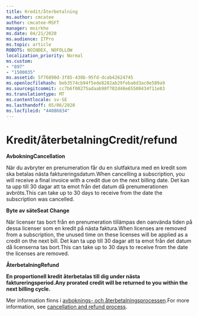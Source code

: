 ```yaml
---
title: Kredit/återbetalning
ms.author: cmcatee
author: cmcatee-MSFT
manager: mnirkhe
ms.date: 04/21/2020
ms.audience: ITPro
ms.topic: article
ROBOTS: NOINDEX, NOFOLLOW
localization_priority: Normal
ms.custom:
- "897"
- "1500035"
ms.assetid: 5f76890d-3f85-430b-95fd-dcab42624745
ms.openlocfilehash: beb3574cb94f5ede8282ab29feba6d3ac0e589a9
ms.sourcegitcommit: cc7b6f00275adaab90f702d48e65500434f11e83
ms.translationtype: MT
ms.contentlocale: sv-SE
ms.lasthandoff: 05/06/2020
ms.locfileid: "44086834"
---
```

# <a name="creditrefund"></a><span data-ttu-id="ab6ee-102">Kredit/återbetalning</span><span class="sxs-lookup"><span data-stu-id="ab6ee-102">Credit/refund</span></span>

<span data-ttu-id="ab6ee-103">**Avbokning**</span><span class="sxs-lookup"><span data-stu-id="ab6ee-103">**Cancellation**</span></span>
  
<span data-ttu-id="ab6ee-104">När du avbryter en prenumeration får du en slutfaktura med en kredit som ska betalas nästa faktureringsdatum.</span><span class="sxs-lookup"><span data-stu-id="ab6ee-104">When cancelling a subscription, you will receive a final invoice with a credit due on the next billing date.</span></span> <span data-ttu-id="ab6ee-105">Det kan ta upp till 30 dagar att ta emot från det datum då prenumerationen avbröts.</span><span class="sxs-lookup"><span data-stu-id="ab6ee-105">This can take up to 30 days to receive from the date the subscription was cancelled.</span></span>
  
<span data-ttu-id="ab6ee-106">**Byte av säte**</span><span class="sxs-lookup"><span data-stu-id="ab6ee-106">**Seat Change**</span></span>
  
<span data-ttu-id="ab6ee-107">När licenser tas bort från en prenumeration tillämpas den oanvända tiden på dessa licenser som en kredit på nästa faktura.</span><span class="sxs-lookup"><span data-stu-id="ab6ee-107">When licenses are removed from a subscription, the unused time on these licenses will be applied as a credit on the next bill.</span></span> <span data-ttu-id="ab6ee-108">Det kan ta upp till 30 dagar att ta emot från det datum då licenserna tas bort.</span><span class="sxs-lookup"><span data-stu-id="ab6ee-108">This can take up to 30 days to receive from the date the licenses are removed.</span></span>

<span data-ttu-id="ab6ee-109">**Återbetalning**</span><span class="sxs-lookup"><span data-stu-id="ab6ee-109">**Refund**</span></span>

<span data-ttu-id="ab6ee-110">**En proportionell kredit återbetalas till dig under nästa faktureringsperiod.**</span><span class="sxs-lookup"><span data-stu-id="ab6ee-110">**Any prorated credit will be returned to you within the next billing cycle.**</span></span>

<span data-ttu-id="ab6ee-111">Mer information finns i [avboknings- och återbetalningsprocessen](https://docs.microsoft.com/microsoft-365/commerce/subscriptions/cancel-your-subscription?view=o365-worldwide).</span><span class="sxs-lookup"><span data-stu-id="ab6ee-111">For more information, see [cancellation and refund process](https://docs.microsoft.com/microsoft-365/commerce/subscriptions/cancel-your-subscription?view=o365-worldwide).</span></span> 

